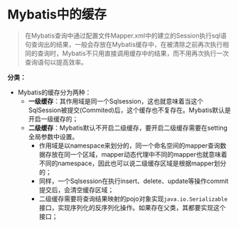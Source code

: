# Mybatis中的缓存 #
> 在Mybatis查询中通过配置文件Mapper.xml中的建立的Session执行sql语句查询出的结果，一般会存放在Mybatis缓存中，在被清除之前再次执行相同的查询时，Mybatis不只用直接调用缓存中的结果，而不用再次执行一次查询语句以提高效率。<!--more-->

**分类：**
- Mybatis的缓存分为两种：
	- **一级缓存**：其作用域是同一个Sqlsession，这也就意味着当这个SqlSession被提交(Commited)后，这个缓存也不复存在。Mybatis默认是开启一级缓存的；
	- **二级缓存**：Mybatis默认不开启二级缓存，要开启二级缓存需要在setting全局参数中设置。
		- 作用域是以namespace来划分的，同一个命名空间的mapper查询数据存放在同一个区域，mapper动态代理中不同的mapper也就意味着不同的namespace，因此也可以说二级缓存区域是根据mapper划分的；
		- 同样，一个Sqlsession在执行insert、delete、update等操作commit提交后，会清空缓存区域；
		- 二级缓存需要将查询结果映射的pojo对象实现`java.io.Serializable`接口，实现序列化的反序列化操作。如果存在父类，其都要实现这个接口；